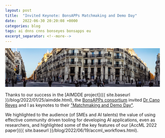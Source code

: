 ```yaml
---
layout: post
title:  "Invited Keynote: BonsAPPs Matchmaking and Demo Day"
date:   2022-06-30 20:20:08 +0000
categories: blog
tags: ai dnns cnns bonseyes bonsapps eu
excerpt_separator: <!--more-->
---
```


![](/assets/madrid.png)

Thanks to our success in the [AIMDDE project]({{ site.baseurl }}/blog/2022/01/25/aimdde.html), the [BonsAPPs consortium](https://bonsapps.eu/consortium/) invited [Dr Cano Reyes](https://www.dcs.gla.ac.uk/~josecr/) and I as keynotes to their ["Matchmaking and Demo Day"](https://bonsapps.eu/event/bonsapps-matchmaking-and-demo-day/).

We highlighted to the audience (of SMEs and AI talents) the value of using effective community driven tooling for developing AI applications, even as researchers, and highlighted some of the key features of our [AccML 2022 paper]({{ site.baseurl }}/blog/2022/06/19/accml_workflows.html).


<!--more-->
